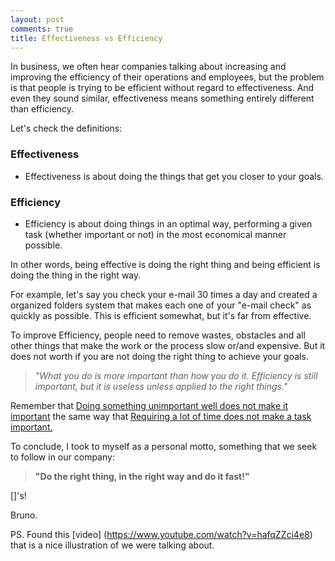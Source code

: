 ```yaml
---
layout: post
comments: true
title: Effectiveness vs Efficiency
---
```


In business, we often hear companies talking about increasing and improving the efficiency of their operations and employees, but the problem is that people is trying to be efficient without regard to effectiveness. And even they sound similar, effectiveness means something entirely different than efficiency.

<!-- more -->

Let's check the definitions:

### Effectiveness
* Effectiveness is about doing the things that get you closer to your goals.

### Efficiency
* Efficiency is about doing things in an optimal way, performing a given task (whether important or not) in the most economical manner possible.


In other words, being effective is doing the right thing and being efficient is doing the thing in the right way.

For example, let's say you check your e-mail 30 times a day and created a organized folders system that makes each one of your "e-mail check" as quickly as possible. This is efficient somewhat, but it's far from effective. 

To improve Efficiency, people need to remove wastes, obstacles and all other things that make the work or the process slow or/and expensive. But it does not worth if you are not doing the right thing to achieve your goals.


> <em>"What you do is more important than how you do it. Efficiency is still important, but it is useless unless applied to the right things."</em>


Remember that <ins>Doing something unimportant well does not make it important</ins> the same way that <ins>Requiring a lot of time does not make a task important.</ins>


To conclude, I took to myself as a personal motto, something that we seek to follow in our company:

> <strong>"Do the right thing, in the right way and do it fast!"</strong>


[]'s!

Bruno.


PS. Found this [video] (https://www.youtube.com/watch?v=hafqZZci4e8) that is a nice illustration of we were talking about.

